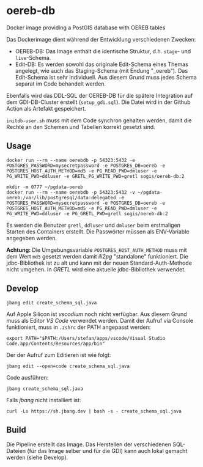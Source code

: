 # oereb-db
Docker image providing a PostGIS database with OEREB tables

Das Dockerimage dient während der Entwicklung verschiedenen Zwecken:

- OEREB-DB: Das Image enthält die identische Struktur, d.h. `stage`- und `live`-Schema.
- Edit-DB: Es werden sowohl das originale Edit-Schema eines Themas angelegt, wie auch das Staging-Schema (mit Endung "_oereb"). Das Edit-Schema ist sehr individuell. Aus diesem Grund muss jedes Schema separat im Code behandelt werden.

Ebenfalls wird das DDL-SQL der OEREB-DB für die spätere Integration auf dem GDI-DB-Cluster erstellt (`setup_gdi.sql`). Die Datei wird in der Github Action als Artefakt gespeichert.

`initdb-user.sh` muss mit dem Code synchron gehalten werden, damit die Rechte an den Schemen und Tabellen korrekt gesetzt sind.

## Usage

```
docker run --rm --name oerebdb -p 54323:5432 -e POSTGRES_PASSWORD=mysecretpassword -e POSTGRES_DB=oereb -e POSTGRES_HOST_AUTH_METHOD=md5 -e PG_READ_PWD=dmluser -e PG_WRITE_PWD=ddluser -e GRETL_PG_WRITE_PWD=gretl sogis/oereb-db:2
```

```
mkdir -m 0777 ~/pgdata-oereb
docker run --rm --name oerebdb -p 54323:5432 -v ~/pgdata-oereb:/var/lib/postgresql/data:delegated -e POSTGRES_PASSWORD=mysecretpassword -e POSTGRES_DB=oereb -e POSTGRES_HOST_AUTH_METHOD=md5 -e PG_READ_PWD=dmluser -e PG_WRITE_PWD=ddluser -e PG_GRETL_PWD=gretl sogis/oereb-db:2
```

Es werden die Benutzer `gretl`, `ddluser` und `dmluser` beim erstmaligen Starten des Containers erstellt. Die Passwörter müssen als ENV-Variable angegeben werden. 

**Achtung:** Die Umgebungsvariable `POSTGRES_HOST_AUTH_METHOD` muss mit dem Wert `md5` gesetzt werden damit _ili2pg_ "standalone" funktioniert. Die jdbc-Bibliothek ist zu alt und kann mit der neuen Standard-Auth-Methode nicht umgehen. In _GRETL_ wird eine aktuelle jdbc-Bibliothek verwendet.

## Develop

```
jbang edit create_schema_sql.java
```

Auf Apple Silicon ist _vscodium_ noch nicht verfügbar. Aus diesem Grund muss als Editor _VS Code_ verwendet werden. Damit der Aufruf via Console funktioniert, muss in `.zshrc` der PATH angepasst werden:

```
export PATH="$PATH:/Users/stefan/apps/vscode/Visual Studio Code.app/Contents/Resources/app/bin"
```

Der der Aufruf zum Editieren ist wie folgt:

```
jbang edit --open=code create_schema_sql.java
```

Code ausführen:

```
jbang create_schema_sql.java
```

Falls _jbang_ nicht installiert ist:

```
curl -Ls https://sh.jbang.dev | bash -s - create_schema_sql.java
```

## Build 

Die Pipeline erstellt das Image. Das Herstellen der verschiedenen SQL-Dateien (für das Image selber und für die GDI) kann auch lokal gemacht werden (siehe Develop).




